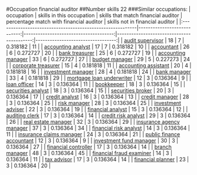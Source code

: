 #Occupation financial auditor
##Number skills 22
###Similar occupations:
| occupation                                                |   skills in this occupation |   skills that match financial auditor |   percentage match with financial auditor |   skills not in financial auditor |
|:----------------------------------------------------------|----------------------------:|--------------------------------------:|------------------------------------------:|----------------------------------:|
| [audit supervisor](audit_supervisor.md)                   |                          18 |                                     7 |                                  0.318182 |                                11 |
| [accounting analyst](accounting_analyst.md)               |                          17 |                                     7 |                                  0.318182 |                                10 |
| [accountant](accountant.md)                               |                          26 |                                     6 |                                  0.272727 |                                20 |
| [bank treasurer](bank_treasurer.md)                       |                          25 |                                     6 |                                  0.272727 |                                19 |
| [accounting manager](accounting_manager.md)               |                          33 |                                     6 |                                  0.272727 |                                27 |
| [budget manager](budget_manager.md)                       |                          29 |                                     5 |                                  0.227273 |                                24 |
| [corporate treasurer](corporate_treasurer.md)             |                          15 |                                     4 |                                  0.181818 |                                11 |
| [accounting assistant](accounting_assistant.md)           |                          20 |                                     4 |                                  0.181818 |                                16 |
| [investment manager](investment_manager.md)               |                          28 |                                     4 |                                  0.181818 |                                24 |
| [bank manager](bank_manager.md)                           |                          33 |                                     4 |                                  0.181818 |                                29 |
| [mortgage loan underwriter](mortgage_loan_underwriter.md) |                          12 |                                     3 |                                  0.136364 |                                 9 |
| [loan officer](loan_officer.md)                           |                          14 |                                     3 |                                  0.136364 |                                11 |
| [bookkeeper](bookkeeper.md)                               |                          18 |                                     3 |                                  0.136364 |                                15 |
| [securities analyst](securities_analyst.md)               |                          18 |                                     3 |                                  0.136364 |                                15 |
| [securities broker](securities_broker.md)                 |                          20 |                                     3 |                                  0.136364 |                                17 |
| [credit analyst](credit_analyst.md)                       |                          16 |                                     3 |                                  0.136364 |                                13 |
| [credit manager](credit_manager.md)                       |                          28 |                                     3 |                                  0.136364 |                                25 |
| [risk manager](risk_manager.md)                           |                          28 |                                     3 |                                  0.136364 |                                25 |
| [investment adviser](investment_adviser.md)               |                          22 |                                     3 |                                  0.136364 |                                19 |
| [financial analyst](financial_analyst.md)                 |                          15 |                                     3 |                                  0.136364 |                                12 |
| [auditing clerk](auditing_clerk.md)                       |                          17 |                                     3 |                                  0.136364 |                                14 |
| [credit risk analyst](credit_risk_analyst.md)             |                          29 |                                     3 |                                  0.136364 |                                26 |
| [real estate manager](real_estate_manager.md)             |                          32 |                                     3 |                                  0.136364 |                                29 |
| [insurance agency manager](insurance_agency_manager.md)   |                          37 |                                     3 |                                  0.136364 |                                34 |
| [financial risk analyst](financial_risk_analyst.md)       |                          14 |                                     3 |                                  0.136364 |                                11 |
| [insurance claims manager](insurance_claims_manager.md)   |                          24 |                                     3 |                                  0.136364 |                                21 |
| [public finance accountant](public_finance_accountant.md) |                          12 |                                     3 |                                  0.136364 |                                 9 |
| [investment fund manager](investment_fund_manager.md)     |                          30 |                                     3 |                                  0.136364 |                                27 |
| [financial controller](financial_controller.md)           |                          17 |                                     3 |                                  0.136364 |                                14 |
| [branch manager](branch_manager.md)                       |                          48 |                                     3 |                                  0.136364 |                                45 |
| [financial fraud examiner](financial_fraud_examiner.md)   |                          14 |                                     3 |                                  0.136364 |                                11 |
| [tax advisor](tax_advisor.md)                             |                          17 |                                     3 |                                  0.136364 |                                14 |
| [financial planner](financial_planner.md)                 |                          23 |                                     3 |                                  0.136364 |                                20 |
